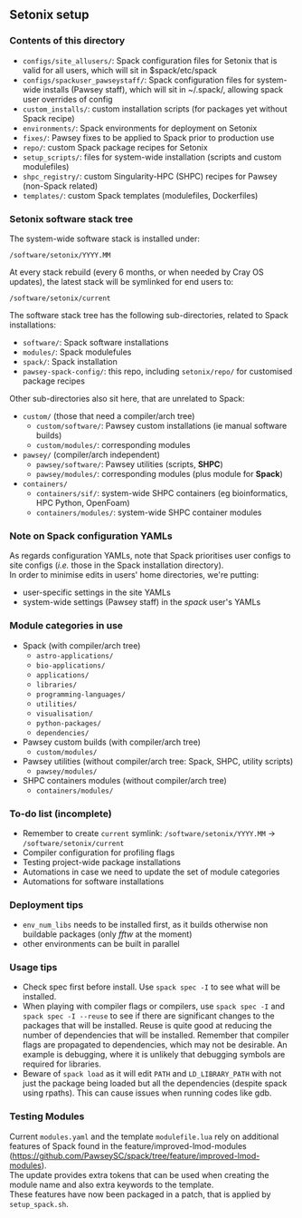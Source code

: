 ## Setonix setup


### Contents of this directory

* `configs/site_allusers/`: Spack configuration files for Setonix that is valid for all users, which will sit in $spack/etc/spack
* `configs/spackuser_pawseystaff/`: Spack configuration files for system-wide installs (Pawsey staff), which will sit in ~/.spack/, allowing spack user overrides of config
* `custom_installs/`: custom installation scripts (for packages yet without Spack recipe)
* `environments/`: Spack environments for deployment on Setonix
* `fixes/`: Pawsey fixes to be applied to Spack prior to production use
* `repo/`: custom Spack package recipes for Setonix
* `setup_scripts/`: files for system-wide installation (scripts and custom modulefiles)
* `shpc_registry/`: custom Singularity-HPC (SHPC) recipes for Pawsey (non-Spack related)
* `templates/`: custom Spack templates (modulefiles, Dockerfiles)


### Setonix software stack tree

The system-wide software stack is installed under:
```
/software/setonix/YYYY.MM
```

At every stack rebuild (every 6 months, or when needed by Cray OS updates), the latest stack will be symlinked for end users to:
```
/software/setonix/current
```

The software stack tree has the following sub-directories, related to Spack installations:
* `software/`: Spack software installations
* `modules/`: Spack modulefules
* `spack/`: Spack installation
* `pawsey-spack-config/`: this repo, including `setonix/repo/` for customised package recipes

Other sub-directories also sit here, that are unrelated to Spack:
* `custom/` (those that need a compiler/arch tree)
  * `custom/software/`: Pawsey custom installations (ie manual software builds)
  * `custom/modules/`: corresponding modules
* `pawsey/` (compiler/arch independent)
  * `pawsey/software/`: Pawsey utilities (scripts, **SHPC**)
  * `pawsey/modules/`: corresponding modules (plus module for **Spack**)
* `containers/`
  * `containers/sif/`: system-wide SHPC containers (eg bioinformatics, HPC Python, OpenFoam)
  * `containers/modules/`: system-wide SHPC container modules


### Note on Spack configuration YAMLs

As regards configuration YAMLs, note that Spack prioritises user configs to site configs (*i.e.* those in the Spack installation directory).  
In order to minimise edits in users' home directories, we're putting:
* user-specific settings in the site YAMLs
* system-wide settings (Pawsey staff) in the *spack* user's YAMLs


### Module categories in use

* Spack (with compiler/arch tree)
  - `astro-applications/`
  - `bio-applications/`
  - `applications/`
  - `libraries/`
  - `programming-languages/`
  - `utilities/`
  - `visualisation/`
  - `python-packages/`
  - `dependencies/`
* Pawsey custom builds (with compiler/arch tree)
  - `custom/modules/`
* Pawsey utilities (without compiler/arch tree: Spack, SHPC, utility scripts)
  - `pawsey/modules/`
* SHPC containers modules (without compiler/arch tree)
  - `containers/modules/`


### To-do list (incomplete)

* Remember to create `current` symlink: `/software/setonix/YYYY.MM` -> `/software/setonix/current`
* Compiler configuration for profiling flags
* Testing project-wide package installations
* Automations in case we need to update the set of module categories
* Automations for software installations


### Deployment tips

* `env_num_libs` needs to be installed first, as it builds otherwise non buildable packages (only *fftw* at the moment)
* other environments can be built in parallel


### Usage tips

* Check spec first before install. Use `spack spec -I` to see what will be installed.
* When playing with compiler flags or compilers, use `spack spec -I` and `spack spec -I --reuse` to see if there are significant changes to the packages that will be installed. Reuse is quite good at reducing the number of dependencies that will be installed. Remember that compiler flags are propagated to dependencies, which may not be desirable. An example is debugging, where it is unlikely that debugging symbols are required for libraries.
* Beware of `spack load` as it will edit `PATH` and `LD_LIBRARY_PATH` with not just the package being loaded but all the dependencies (despite spack using rpaths). This can cause issues when running codes like gdb.


### Testing Modules

Current `modules.yaml` and the template `modulefile.lua` rely on additional features of Spack found in the feature/improved-lmod-modules (https://github.com/PawseySC/spack/tree/feature/improved-lmod-modules).  
The update provides extra tokens that can be used when creating the module name and also extra keywords to the template.  
These features have now been packaged in a patch, that is applied by `setup_spack.sh`.  


